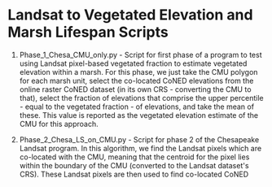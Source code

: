 # Landsat to Vegetated Elevation and Marsh Lifespan Scripts

1. Phase_1_Chesa_CMU_only.py - Script for first phase of a program to test using Landsat pixel-based vegetated fraction
    to estimate vegetated elevation within a marsh.  For this phase, we just take the CMU polygon for each marsh unit, 
    select the co-located CoNED elevations from the online raster CoNED dataset (in its own CRS - converting the CMU to
    that), select the fraction of elevations that
    comprise the upper percentile - equal to the vegetated fraction - of elevations, and take the mean of these.  This 
    value is reported as the vegetated elevation estimate of the CMU for this approach.
    
2. Phase_2_Chesa_LS_on_CMU.py - Script for phase 2 of the Chesapeake Landsat program.  In this algorithm, we find the
    Landsat pixels which are co-located with the CMU, meaning that the centroid for the pixel lies within the boundary
    of the CMU (converted to the Landsat dataset's CRS).  These Landsat pixels are then used to find co-located CoNED 